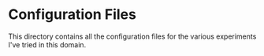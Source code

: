 # Configuration Files

This directory contains all the configuration files for the various experiments
I've tried in this domain.
